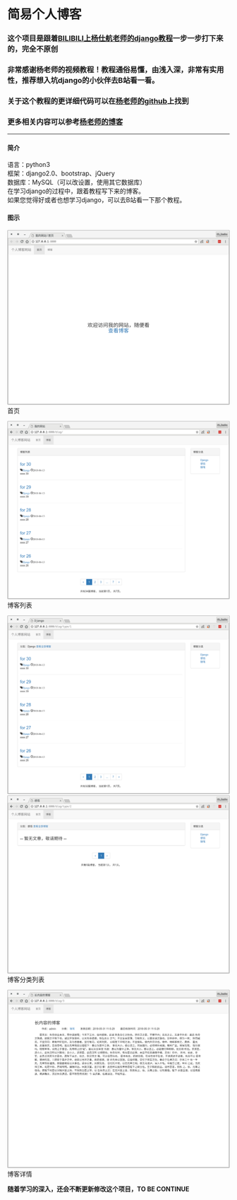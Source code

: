 简易个人博客
===

### **这个项目是跟着[BILIBILI上杨仕航老师的django教程](http://space.bilibili.com/252028233/#/channel/detail?cid=28138)一步一步打下来的，完全不原创**

### **非常感谢杨老师的视频教程！教程通俗易懂，由浅入深，非常有实用性，推荐想入坑django的小伙伴去B站看一看。**

### **关于这个教程的更详细代码可以在[杨老师的github](https://github.com/HaddyYang/django2.0-course)上找到**

### **更多相关内容可以参考[杨老师的博客](http://yshblog.com/)**

-------

#### 简介

语言：python3  
框架：django2.0、bootstrap、jQuery  
数据库：MySQL（可以改设置，使用其它数据库）  
在学习django的过程中，跟着教程写下来的博客。  
如果您觉得好或者也想学习django，可以去B站看一下那个教程。

#### 图示

![index](image/index.png)
首页

![blog_list](image/blog_list.png)
博客列表

![blog_type_django](image/blog_type_django.png)
![blog_type_type_ganwu](image/blog_type_ganwu.png)
博客分类列表

![blog_detail](image/blog_detail.png)
博客详情

**随着学习的深入，还会不断更新修改这个项目，TO BE CONTINUE**